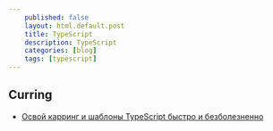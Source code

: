 ```yaml
---
    published: false
    layout: html.default.post
    title: TypeScript
    description: TypeScript
    categories: [blog]
    tags: [typescript]
---
```


## Curring

*   [Освой карринг и шаблоны TypeScript быстро и безболезненно](https://proglib.io/p/typescript-patterns-and-curry/)

